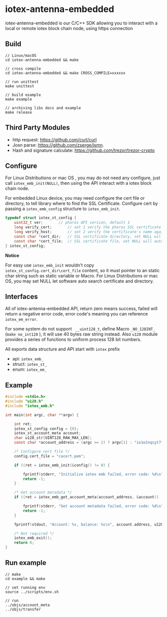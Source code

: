 # iotex-antenna-embedded 

iotex-antenna-embedded is our C/C++ SDK allowing you to interact with a local or remote iotex block chain node, using https connection

## Build

```
// Linux/macOS
cd iotex-antenna-embedded && make 

// cross compile
cd iotex-antenna-embedded && make CROSS_COMPILE=xxxxxx

// run unittest
make unittest

// build example
make example

// archiving libs docs and example
make release
```

## Third Party Modules

- http request:  https://github.com/curl/curl 
- Josn parse: https://github.com/zserge/jsmn. 
- Hash and signature calculate: https://github.com/trezor/trezor-crypto 

## Configure

For Linux Distributions or mac OS , you may do not need any configure, just call `iotex_emb_init(NULL)`,  then using the API interact  with a iotex block chain node. 

For embedded Linux device, you may need configure the cert file or directory, to tell library where to find the SSL Certificate. Configure cert by passing a `iotex_emb_config` structure to `iotex_emb_init`.

```c
typedef struct iotex_st_config {
    uint32_t ver;		// pharos API version, default 1
    long verify_cert;		// set 1 verify the pharos SSL certificate
    long verify_host;		// set 2 verify the certificate's name against host
    const char *cert_dir;	// SSL certificate directory, set NULL will auto search
    const char *cert_file;	// SSL certificate file, set NULL will auto search
} iotex_st_config;
```

**Notice**

For easy use `iotex_emb_init` wouldn't copy  `iotex_st_config.cert_dir\cert_file` content, so it must pointer to an static char string such as static variable or Macro. For Linux Distributions or mac OS, you may set NULL let software auto search certificate and directory. 

## Interfaces

All of iotex-antenna-embedded API, return zero means success, failed will return a negative error code, error code's meaning you can reference `iotex_em_error`. 

For some system do not support ` __uint128_t`,  define Macro `_NO_128INT_` (`make no_int128`  ), it will use 40 bytes raw string instead. Also `u128` module provides a series of functions to uniform process 128 bit numbers.

All exports data structure and API start with `iotex` prefix

- api: `iotex_emb_`
- struct: `iotex_st_`
- enum: `iotex_em_`

## Example

```c
#include <stdio.h>
#include "u128.h"
#include "iotex_emb.h"

int main(int argc, char **argv) {

    int ret;
    iotex_st_config config = {0};
    iotex_st_account_meta account;
    char u128_str[UINT128_RAW_MAX_LEN];
    const char *account_address = (argc >= 2) ? argv[1] : "io1e2nqsyt7fkpzs5x7zf2uk0jj72teu5n6aku3tr";

    /* Configure cert file */
    config.cert_file = "cacert.pem";

    if ((ret = iotex_emb_init(&config)) != 0) {

        fprintf(stderr, "Initialize iotex emb failed, error code: %d\n", ret);
        return -1;
    }

    /* Get account metadata */
    if ((ret = iotex_emb_get_account_meta(account_address, &account)) != 0) {

        fprintf(stderr, "Get account metadata failed, error code: %d\n", ret);
        return -1;
    }

    fprintf(stdout, "Account: %s, balance: %s\n", account.address, u1282str(account.balance, u128_str, sizeof(u128_str)));

    /* Not required */
    iotex_emb_exit();
    return 0;
}
```



## Run example

```
// make
cd example && make

// set running env
source ../scripts/env.sh

// run
../objs/account_meta
../objs/transfer
```

